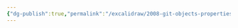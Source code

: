 ```yaml
---
{"dg-publish":true,"permalink":"/excalidraw/2008-git-objects-properties-excalidraw/","tags":["excalidraw"]}
---
```

<style> .container {font-family: sans-serif; text-align: center;} .button-wrapper button {z-index: 1;height: 40px; width: 100px; margin: 10px;padding: 5px;} .excalidraw .App-menu_top .buttonList { display: flex;} .excalidraw-wrapper { height: 800px; margin: 50px; position: relative;} :root[dir="ltr"] .excalidraw .layer-ui__wrapper .zen-mode-transition.App-menu_bottom--transition-left {transform: none;} </style><script src="https://cdn.jsdelivr.net/npm/react@17/umd/react.production.min.js"></script><script src="https://cdn.jsdelivr.net/npm/react-dom@17/umd/react-dom.production.min.js"></script><script type="text/javascript" src="https://cdn.jsdelivr.net/npm/@excalidraw/excalidraw@0/dist/excalidraw.production.min.js"></script><div id="2008-git-objects-propertiesexcalidraw.md"></div><script>(function(){const InitialData={"type":"excalidraw","version":2,"source":"https://github.com/zsviczian/obsidian-excalidraw-plugin/releases/tag/2.2.7","elements":[{"type":"line","version":494,"versionNonce":637025041,"index":"aEG","isDeleted":false,"id":"Hx6J7c_EH-5U-6ym5IsGk","fillStyle":"solid","strokeWidth":2,"strokeStyle":"solid","roughness":1,"opacity":100,"angle":0,"x":-156.5106982367658,"y":-352.609527969795,"strokeColor":"#1e1e1e","backgroundColor":"transparent","width":0.9825624233920962,"height":63.41553075931475,"seed":2016532799,"groupIds":["CU2aUXkQf0Ou2NKK1N5AJ"],"frameId":null,"roundness":{"type":2},"boundElements":[],"updated":1719258564257,"link":null,"locked":false,"startBinding":null,"endBinding":null,"lastCommittedPoint":null,"startArrowhead":null,"endArrowhead":null,"points":[[0,0],[0.9825624233920962,63.41553075931475]]},{"type":"line","version":419,"versionNonce":773301759,"index":"aEV","isDeleted":false,"id":"R2UCDjADzVfiTA_Fpo-vV","fillStyle":"solid","strokeWidth":2,"strokeStyle":"solid","roughness":1,"opacity":100,"angle":0,"x":-282.99737117838254,"y":-351.41767450661183,"strokeColor":"#1e1e1e","backgroundColor":"transparent","width":362.13237118898314,"height":1.2111604011379313,"seed":1413634399,"groupIds":["CU2aUXkQf0Ou2NKK1N5AJ"],"frameId":null,"roundness":{"type":2},"boundElements":[],"updated":1719257363967,"link":null,"locked":false,"startBinding":null,"endBinding":null,"lastCommittedPoint":null,"startArrowhead":null,"endArrowhead":null,"points":[[0,0],[362.13237118898314,-1.2111604011379313]]},{"type":"line","version":448,"versionNonce":223383071,"index":"aG","isDeleted":false,"id":"R6mhJO12-6elrMG6Jk3QX","fillStyle":"solid","strokeWidth":2,"strokeStyle":"solid","roughness":1,"opacity":100,"angle":0,"x":-286.7988902234216,"y":-290.8514405074159,"strokeColor":"#1e1e1e","backgroundColor":"transparent","width":362.13237118898314,"height":1.2111604011379313,"seed":374656415,"groupIds":["CU2aUXkQf0Ou2NKK1N5AJ"],"frameId":null,"roundness":{"type":2},"boundElements":[],"updated":1719257363967,"link":null,"locked":false,"startBinding":null,"endBinding":null,"lastCommittedPoint":null,"startArrowhead":null,"endArrowhead":null,"points":[[0,0],[362.13237118898314,-1.2111604011379313]]},{"type":"rectangle","version":484,"versionNonce":635214630,"index":"aI","isDeleted":false,"id":"sLzFSGXD","fillStyle":"solid","strokeWidth":1,"strokeStyle":"dashed","roughness":2,"opacity":100,"angle":0,"x":-276.30657585494924,"y":-198.32464099245723,"strokeColor":"#1e1e1e","backgroundColor":"#b2f2bb","width":329.1395778129868,"height":376.95035869191986,"seed":1246364273,"groupIds":["oDjL44-g2oaC7tKjcgKqY","EgzalKChd_-85AZ-WPc6f"],"frameId":null,"roundness":{"type":3},"boundElements":[],"updated":1719258245846,"link":"[[2008-c-1-b-commit]]","locked":false},{"type":"line","version":444,"versionNonce":733077503,"index":"aJ","isDeleted":false,"id":"gmrFhqRmCmaJG32YL9Qe3","fillStyle":"solid","strokeWidth":2,"strokeStyle":"solid","roughness":1,"opacity":100,"angle":0,"x":-277.2982668826368,"y":-139.2112396512693,"strokeColor":"#1e1e1e","backgroundColor":"transparent","width":329.7943885124488,"height":2.3075835399021605,"seed":60984401,"groupIds":["oDjL44-g2oaC7tKjcgKqY","EgzalKChd_-85AZ-WPc6f"],"frameId":null,"roundness":{"type":2},"boundElements":[],"updated":1719258238405,"link":null,"locked":false,"startBinding":null,"endBinding":null,"lastCommittedPoint":null,"startArrowhead":null,"endArrowhead":null,"points":[[0,0],[329.7943885124488,-2.3075835399021605]]},{"type":"line","version":352,"versionNonce":261326879,"index":"aK","isDeleted":false,"id":"a2ThUtnd3pFMYaUzJGlcs","fillStyle":"solid","strokeWidth":2,"strokeStyle":"solid","roughness":1,"opacity":100,"angle":0,"x":-66.06236279468493,"y":-199.48701165104248,"strokeColor":"#1e1e1e","backgroundColor":"transparent","width":1.538403312346479,"height":59.22777752372442,"seed":2031016497,"groupIds":["oDjL44-g2oaC7tKjcgKqY","EgzalKChd_-85AZ-WPc6f"],"frameId":null,"roundness":{"type":2},"boundElements":[],"updated":1719258238405,"link":null,"locked":false,"startBinding":null,"endBinding":null,"lastCommittedPoint":null,"startArrowhead":null,"endArrowhead":null,"points":[[0,0],[1.538403312346479,59.22777752372442]]},{"type":"text","version":404,"versionNonce":430157453,"index":"aL","isDeleted":false,"id":"kFMKdZT9","fillStyle":"solid","strokeWidth":2,"strokeStyle":"solid","roughness":1,"opacity":100,"angle":0,"x":-231.43861886740933,"y":-197.17944953975785,"strokeColor":"#1e1e1e","backgroundColor":"transparent","width":138.0074920654297,"height":53.12095288368372,"seed":2071358481,"groupIds":["oDjL44-g2oaC7tKjcgKqY","EgzalKChd_-85AZ-WPc6f"],"frameId":null,"roundness":null,"boundElements":[],"updated":1719288135748,"link":null,"locked":false,"fontSize":42.49676230694698,"fontFamily":1,"text":"Commit","rawText":"Commit","textAlign":"left","verticalAlign":"top","containerId":null,"originalText":"Commit","autoResize":true,"lineHeight":1.25},{"type":"text","version":394,"versionNonce":111021251,"index":"aM","isDeleted":false,"id":"a6bTFDuY","fillStyle":"solid","strokeWidth":2,"strokeStyle":"solid","roughness":1,"opacity":100,"angle":0,"x":-48.370938988876105,"y":-187.17995658121126,"strokeColor":"#1e1e1e","backgroundColor":"transparent","width":75.27125549316406,"height":48.35442929153334,"seed":1389412849,"groupIds":["oDjL44-g2oaC7tKjcgKqY","EgzalKChd_-85AZ-WPc6f"],"frameId":null,"roundness":null,"boundElements":[],"updated":1719288135748,"link":null,"locked":false,"fontSize":38.683543433226674,"fontFamily":1,"text":"Size","rawText":"Size","textAlign":"left","verticalAlign":"top","containerId":null,"originalText":"Size","autoResize":true,"lineHeight":1.25},{"type":"line","version":564,"versionNonce":632187007,"index":"aN","isDeleted":false,"id":"W5YTF1euuI315YKn9nZNf","fillStyle":"solid","strokeWidth":2,"strokeStyle":"solid","roughness":1,"opacity":100,"angle":0,"x":-123.88426885740324,"y":-140.83764195714076,"strokeColor":"#1e1e1e","backgroundColor":"transparent","width":1.9093771754906728,"height":228.37475937827662,"seed":1545952209,"groupIds":["oDjL44-g2oaC7tKjcgKqY","EgzalKChd_-85AZ-WPc6f"],"frameId":null,"roundness":{"type":2},"boundElements":[],"updated":1719258238405,"link":null,"locked":false,"startBinding":null,"endBinding":null,"lastCommittedPoint":null,"startArrowhead":null,"endArrowhead":null,"points":[[0,0],[1.9093771754906728,228.37475937827662]]},{"type":"line","version":421,"versionNonce":438401937,"index":"aO","isDeleted":false,"id":"XYlpapozY83gedYhewwnP","fillStyle":"solid","strokeWidth":2,"strokeStyle":"solid","roughness":1,"opacity":100,"angle":0,"x":-275.72695570331706,"y":-89.87215188016211,"strokeColor":"#1e1e1e","backgroundColor":"transparent","width":329.40449767200266,"height":5.223022541731556e-14,"seed":1737210289,"groupIds":["oDjL44-g2oaC7tKjcgKqY","EgzalKChd_-85AZ-WPc6f"],"frameId":null,"roundness":{"type":2},"boundElements":[],"updated":1719258241822,"link":null,"locked":false,"startBinding":null,"endBinding":null,"lastCommittedPoint":null,"startArrowhead":null,"endArrowhead":null,"points":[[0,0],[329.40449767200266,5.223022541731556e-14]]},{"type":"line","version":438,"versionNonce":1730122943,"index":"aP","isDeleted":false,"id":"PO14V5Tb9LRMLYPS4vFOQ","fillStyle":"solid","strokeWidth":2,"strokeStyle":"solid","roughness":1,"opacity":100,"angle":0,"x":-276.52074112564236,"y":-28.4887965571439,"strokeColor":"#1e1e1e","backgroundColor":"transparent","width":332.74309950326443,"height":1.1128672770873036,"seed":1445682065,"groupIds":["oDjL44-g2oaC7tKjcgKqY","EgzalKChd_-85AZ-WPc6f"],"frameId":null,"roundness":{"type":2},"boundElements":[],"updated":1719258238405,"link":null,"locked":false,"startBinding":null,"endBinding":null,"lastCommittedPoint":null,"startArrowhead":null,"endArrowhead":null,"points":[[0,0],[332.74309950326443,-1.1128672770873036]]},{"type":"text","version":383,"versionNonce":1135105261,"index":"aQ","isDeleted":false,"id":"2xBZVE1c","fillStyle":"solid","strokeWidth":2,"strokeStyle":"solid","roughness":1,"opacity":100,"angle":0,"x":-245.96270754963456,"y":-131.03285904553667,"strokeColor":"#1e1e1e","backgroundColor":"transparent","width":61.29124450683594,"height":36.68032535132581,"seed":2017182065,"groupIds":["oDjL44-g2oaC7tKjcgKqY","EgzalKChd_-85AZ-WPc6f"],"frameId":null,"roundness":null,"boundElements":[],"updated":1719288135748,"link":"[[2008-c-1-b-commit#^tree]]","locked":false,"fontSize":29.34426028106065,"fontFamily":1,"text":"tree","rawText":"tree","textAlign":"left","verticalAlign":"top","containerId":null,"originalText":"tree","autoResize":true,"lineHeight":1.25},{"type":"text","version":434,"versionNonce":1768258659,"index":"aR","isDeleted":false,"id":"6akmRvRp","fillStyle":"solid","strokeWidth":2,"strokeStyle":"solid","roughness":1,"opacity":100,"angle":0,"x":-247.3364537949912,"y":-14.97529248320717,"strokeColor":"#1e1e1e","backgroundColor":"transparent","width":78.24461364746094,"height":29.94316263886298,"seed":1831635729,"groupIds":["oDjL44-g2oaC7tKjcgKqY","EgzalKChd_-85AZ-WPc6f"],"frameId":null,"roundness":null,"boundElements":[],"updated":1719288135748,"link":"[[2008-c-1-b-commit#^author]]","locked":false,"fontSize":23.954530111090385,"fontFamily":1,"text":"Author","rawText":"Author","textAlign":"left","verticalAlign":"top","containerId":null,"originalText":"Author","autoResize":true,"lineHeight":1.25},{"type":"line","version":569,"versionNonce":1786919199,"index":"aS","isDeleted":false,"id":"WSWMKBjXeQ2OHVPncvTTC","fillStyle":"solid","strokeWidth":2,"strokeStyle":"solid","roughness":1,"opacity":100,"angle":0,"x":-273.73657929362156,"y":30.36327466847891,"strokeColor":"#1e1e1e","backgroundColor":"transparent","width":332.74309950326443,"height":1.1128672770873036,"seed":1075821265,"groupIds":["oDjL44-g2oaC7tKjcgKqY","EgzalKChd_-85AZ-WPc6f"],"frameId":null,"roundness":{"type":2},"boundElements":[],"updated":1719258238405,"link":null,"locked":false,"startBinding":null,"endBinding":null,"lastCommittedPoint":null,"startArrowhead":null,"endArrowhead":null,"points":[[0,0],[332.74309950326443,-1.1128672770873036]]},{"type":"text","version":451,"versionNonce":1728655181,"index":"aT","isDeleted":false,"id":"xCi9ZPBJ","fillStyle":"solid","strokeWidth":2,"strokeStyle":"solid","roughness":1,"opacity":100,"angle":0,"x":-261.88382791225166,"y":42.355113874059754,"strokeColor":"#1e1e1e","backgroundColor":"transparent","width":111.27163696289062,"height":29.049663487145352,"seed":987904177,"groupIds":["oDjL44-g2oaC7tKjcgKqY","EgzalKChd_-85AZ-WPc6f"],"frameId":null,"roundness":null,"boundElements":[],"updated":1719288135748,"link":"[[2008-c-1-b-commit#^committer]]","locked":false,"fontSize":23.239730789716283,"fontFamily":1,"text":"Committer","rawText":"Committer","textAlign":"left","verticalAlign":"top","containerId":null,"originalText":"Committer","autoResize":true,"lineHeight":1.25},{"type":"line","version":601,"versionNonce":1785707871,"index":"aU","isDeleted":false,"id":"ioBM_87XkY41N7PfKg5na","fillStyle":"solid","strokeWidth":2,"strokeStyle":"solid","roughness":1,"opacity":100,"angle":0,"x":-277.2295816609987,"y":86.01418585315005,"strokeColor":"#1e1e1e","backgroundColor":"transparent","width":332.74309950326443,"height":1.1128672770873036,"seed":408550033,"groupIds":["oDjL44-g2oaC7tKjcgKqY","EgzalKChd_-85AZ-WPc6f"],"frameId":null,"roundness":{"type":2},"boundElements":[],"updated":1719258238405,"link":null,"locked":false,"startBinding":null,"endBinding":null,"lastCommittedPoint":null,"startArrowhead":null,"endArrowhead":null,"points":[[0,0],[332.74309950326443,-1.1128672770873036]]},{"type":"text","version":472,"versionNonce":1289615363,"index":"aV","isDeleted":false,"id":"RC6U0cxc","fillStyle":"solid","strokeWidth":2,"strokeStyle":"solid","roughness":1,"opacity":100,"angle":0,"x":-253.79803747050465,"y":-74.04763685200082,"strokeColor":"#1e1e1e","backgroundColor":"transparent","width":87.80435180664062,"height":28.294494370698185,"seed":1467734065,"groupIds":["oDjL44-g2oaC7tKjcgKqY","EgzalKChd_-85AZ-WPc6f"],"frameId":null,"roundness":null,"boundElements":[],"updated":1719288135748,"link":"[[2008-c-1-b-commit#^parents]]","locked":false,"fontSize":22.635595496558548,"fontFamily":1,"text":"Parents","rawText":"Parents","textAlign":"left","verticalAlign":"top","containerId":null,"originalText":"Parents","autoResize":true,"lineHeight":1.25},{"type":"rectangle","version":311,"versionNonce":2039808901,"index":"aZ","isDeleted":false,"id":"qNCgvWis","fillStyle":"solid","strokeWidth":1,"strokeStyle":"dashed","roughness":2,"opacity":100,"angle":0,"x":-277.3928786544867,"y":325.6159392171042,"strokeColor":"#1e1e1e","backgroundColor":"#ffc9c9","width":358.2105712890625,"height":209.41258070203995,"seed":519442193,"groupIds":["B-wfCyzL5wvJ7h322aqvO"],"frameId":null,"roundness":{"type":3},"boundElements":[],"updated":1719258316623,"link":"[[2008-c-1-c-blob]]","locked":false},{"type":"line","version":251,"versionNonce":205929375,"index":"ab","isDeleted":false,"id":"CtRz2Nq7m34eE9ZmBVDib","fillStyle":"solid","strokeWidth":2,"strokeStyle":"solid","roughness":1,"opacity":100,"angle":0,"x":-278.6931556090769,"y":391.54422947910797,"strokeColor":"#1e1e1e","backgroundColor":"transparent","width":358.9232176268231,"height":2.5113990350782274,"seed":1281623281,"groupIds":["B-wfCyzL5wvJ7h322aqvO"],"frameId":null,"roundness":{"type":2},"boundElements":[],"updated":1719258316623,"link":null,"locked":false,"startBinding":null,"endBinding":null,"lastCommittedPoint":null,"startArrowhead":null,"endArrowhead":null,"points":[[0,0],[358.9232176268231,-2.5113990350782274]]},{"type":"line","version":159,"versionNonce":5992383,"index":"ac","isDeleted":false,"id":"XndgvIfXzATsAPZJTDkvp","fillStyle":"solid","strokeWidth":2,"strokeStyle":"solid","roughness":1,"opacity":100,"angle":0,"x":-48.800006985364746,"y":325.9446474829373,"strokeColor":"#1e1e1e","backgroundColor":"transparent","width":1.6742815709076808,"height":64.45902423502989,"seed":1750613713,"groupIds":["B-wfCyzL5wvJ7h322aqvO"],"frameId":null,"roundness":{"type":2},"boundElements":[],"updated":1719258316623,"link":null,"locked":false,"startBinding":null,"endBinding":null,"lastCommittedPoint":null,"startArrowhead":null,"endArrowhead":null,"points":[[0,0],[1.6742815709076808,64.45902423502989]]},{"type":"text","version":221,"versionNonce":1914682797,"index":"ad","isDeleted":false,"id":"tjUHa3Wu","fillStyle":"solid","strokeWidth":2,"strokeStyle":"solid","roughness":1,"opacity":100,"angle":0,"x":-228.78299037217607,"y":328.45602319673225,"strokeColor":"#1e1e1e","backgroundColor":"transparent","width":94.90498352050781,"height":57.812819127742465,"seed":1365916849,"groupIds":["B-wfCyzL5wvJ7h322aqvO"],"frameId":null,"roundness":null,"boundElements":[],"updated":1719288135748,"link":null,"locked":false,"fontSize":46.25025530219397,"fontFamily":1,"text":"Blob","rawText":"Blob","textAlign":"left","verticalAlign":"top","containerId":null,"originalText":"Blob","autoResize":true,"lineHeight":1.25},{"type":"text","version":206,"versionNonce":252051363,"index":"ae","isDeleted":false,"id":"2aAv40LO","fillStyle":"solid","strokeWidth":2,"strokeStyle":"solid","roughness":1,"opacity":100,"angle":0,"x":-29.546002132759497,"y":339.33871347993227,"strokeColor":"#1e1e1e","backgroundColor":"transparent","width":81.92655944824219,"height":52.6252961007271,"seed":658603665,"groupIds":["B-wfCyzL5wvJ7h322aqvO"],"frameId":null,"roundness":null,"boundElements":[],"updated":1719288135748,"link":null,"locked":false,"fontSize":42.100236880581676,"fontFamily":1,"text":"Size","rawText":"Size","textAlign":"left","verticalAlign":"top","containerId":null,"originalText":"Size","autoResize":true,"lineHeight":1.25},{"type":"text","version":308,"versionNonce":1276477453,"index":"af","isDeleted":false,"id":"nrvjWJt2","fillStyle":"solid","strokeWidth":1,"strokeStyle":"solid","roughness":2,"opacity":100,"angle":0,"x":-202.6032063549294,"y":429.71255363390526,"strokeColor":"#1e1e1e","backgroundColor":"#b2f2bb","width":174.45217895507812,"height":57.254774305555536,"seed":680887409,"groupIds":["B-wfCyzL5wvJ7h322aqvO"],"frameId":null,"roundness":null,"boundElements":[],"updated":1719288135748,"link":null,"locked":false,"fontSize":45.80381944444443,"fontFamily":1,"text":"Content","rawText":"Content","textAlign":"left","verticalAlign":"top","containerId":null,"originalText":"Content","autoResize":true,"lineHeight":1.25},{"type":"text","version":44,"versionNonce":1242305347,"index":"b0G","isDeleted":false,"id":"TeKEe4Fq","fillStyle":"solid","strokeWidth":0.5,"strokeStyle":"solid","roughness":1,"opacity":100,"angle":6.277769056035231,"x":-146.28249386955912,"y":118.31170449509278,"strokeColor":"#1e1e1e","backgroundColor":"transparent","width":64.95993041992188,"height":25,"seed":1153112319,"groupIds":["EgzalKChd_-85AZ-WPc6f"],"frameId":null,"roundness":null,"boundElements":[],"updated":1719288135748,"link":"[[2008-c-1-b-commit#^commit]]","locked":false,"fontSize":20,"fontFamily":1,"text":"Commit","rawText":"Commit","textAlign":"left","verticalAlign":"top","containerId":null,"originalText":"Commit","autoResize":true,"lineHeight":1.25},{"type":"text","version":88,"versionNonce":988018285,"index":"b0H","isDeleted":false,"id":"0nPOLU6r","fillStyle":"solid","strokeWidth":0.5,"strokeStyle":"solid","roughness":1,"opacity":100,"angle":6.277769056035231,"x":-67.73972208507872,"y":-125.28185731229182,"strokeColor":"#1e1e1e","backgroundColor":"transparent","width":45.09996032714844,"height":25,"seed":1052562769,"groupIds":["Z1iS1PtgQrAXZkc0czicp"],"frameId":null,"roundness":null,"boundElements":[],"updated":1719288135748,"link":"[[2008-d-git-hash]]","locked":false,"fontSize":20,"fontFamily":1,"text":"Hash","rawText":"Hash","textAlign":"left","verticalAlign":"top","containerId":null,"originalText":"Hash","autoResize":true,"lineHeight":1.25},{"type":"text","version":103,"versionNonce":1313780451,"index":"b0I","isDeleted":false,"id":"6W08sQZl","fillStyle":"solid","strokeWidth":0.5,"strokeStyle":"solid","roughness":1,"opacity":100,"angle":6.277769056035231,"x":-67.0617889891659,"y":-71.88053811240938,"strokeColor":"#1e1e1e","backgroundColor":"transparent","width":45.09996032714844,"height":25,"seed":290011601,"groupIds":["0Btu30531GWERlOfxAw1H"],"frameId":null,"roundness":null,"boundElements":[],"updated":1719288135748,"link":"[[2008-d-git-hash]]","locked":false,"fontSize":20,"fontFamily":1,"text":"Hash","rawText":"Hash","textAlign":"left","verticalAlign":"top","containerId":null,"originalText":"Hash","autoResize":true,"lineHeight":1.25},{"type":"text","version":123,"versionNonce":156541133,"index":"b0M","isDeleted":false,"id":"M8PGXame","fillStyle":"solid","strokeWidth":2,"strokeStyle":"dashed","roughness":2,"opacity":100,"angle":0,"x":-67.31180098538061,"y":-9.173586860050364,"strokeColor":"#1e1e1e","backgroundColor":"#a5d8ff","width":65.33993530273438,"height":25,"seed":623964767,"groupIds":["sanwoYaWG-XbwsyZed41L"],"frameId":null,"roundness":null,"boundElements":[],"updated":1719288135748,"link":null,"locked":false,"fontSize":20,"fontFamily":1,"text":"Author","rawText":"Author","textAlign":"left","verticalAlign":"top","containerId":null,"originalText":"Author","autoResize":true,"lineHeight":1.25},{"type":"text","version":155,"versionNonce":1549557379,"index":"b0Q","isDeleted":false,"id":"RKaDJeE1","fillStyle":"solid","strokeWidth":2,"strokeStyle":"dashed","roughness":2,"opacity":100,"angle":0,"x":-69.98580480730408,"y":44.28157264609217,"strokeColor":"#1e1e1e","backgroundColor":"#a5d8ff","width":95.79989624023438,"height":25,"seed":669352785,"groupIds":["doHulDNr_1JM1kFxA_QoC"],"frameId":null,"roundness":null,"boundElements":[],"updated":1719288135748,"link":null,"locked":false,"fontSize":20,"fontFamily":1,"text":"Committer","rawText":"Committer","textAlign":"left","verticalAlign":"top","containerId":null,"originalText":"Committer","autoResize":true,"lineHeight":1.25},{"type":"text","version":153,"versionNonce":1828781869,"index":"b0R","isDeleted":false,"id":"3wsnAcfW","fillStyle":"solid","strokeWidth":0.5,"strokeStyle":"solid","roughness":1,"opacity":100,"angle":6.277769056035231,"x":-140.04852794054926,"y":-233.27382633116613,"strokeColor":"#1e1e1e","backgroundColor":"transparent","width":45.09996032714844,"height":25,"seed":211631633,"groupIds":["xwxqhda7x9xSSd3x81KsP"],"frameId":null,"roundness":null,"boundElements":[],"updated":1719288135748,"link":"[[2008-d-git-hash]]","locked":false,"fontSize":20,"fontFamily":1,"text":"Hash","rawText":"Hash","textAlign":"left","verticalAlign":"top","containerId":null,"originalText":"Hash","autoResize":true,"lineHeight":1.25},{"type":"text","version":199,"versionNonce":519280163,"index":"b0S","isDeleted":false,"id":"vaPzXy1j","fillStyle":"solid","strokeWidth":0.5,"strokeStyle":"solid","roughness":1,"opacity":100,"angle":6.277769056035231,"x":-122.43069758821943,"y":285.22812807202615,"strokeColor":"#1e1e1e","backgroundColor":"transparent","width":45.09996032714844,"height":25,"seed":847153265,"groupIds":["7INCR6BOrQAAB2eE9ciWo"],"frameId":null,"roundness":null,"boundElements":[],"updated":1719288135748,"link":"[[2008-d-git-hash]]","locked":false,"fontSize":20,"fontFamily":1,"text":"Hash","rawText":"Hash","textAlign":"left","verticalAlign":"top","containerId":null,"originalText":"Hash","autoResize":true,"lineHeight":1.25},{"type":"rectangle","version":265,"versionNonce":2047534450,"index":"b0S8","isDeleted":false,"id":"hu5WS0CQ","fillStyle":"solid","strokeWidth":2,"strokeStyle":"dashed","roughness":2,"opacity":100,"angle":0,"x":-272.07086053685066,"y":636.7864250348744,"strokeColor":"#1e1e1e","backgroundColor":"#a5d8ff","width":358.2105712890625,"height":139.07989402261865,"seed":1804321265,"groupIds":["rO7kvqMFqxQRQnc11_QcK","i5R3ExoxOHndEupmAUS5G"],"frameId":null,"roundness":{"type":3},"boundElements":[],"updated":1719259169599,"link":"[[2008-c-1-a-tree]]","locked":false},{"type":"line","version":263,"versionNonce":747972127,"index":"b0SG","isDeleted":false,"id":"OAUhurGb0aQzr3P8UVNxU","fillStyle":"solid","strokeWidth":2,"strokeStyle":"solid","roughness":1,"opacity":100,"angle":0,"x":-272.07086053685066,"y":703.60859910714,"strokeColor":"#1e1e1e","backgroundColor":"transparent","width":358.9232176268231,"height":2.5113990350782274,"seed":629169105,"groupIds":["rO7kvqMFqxQRQnc11_QcK","i5R3ExoxOHndEupmAUS5G"],"frameId":null,"roundness":{"type":2},"boundElements":[],"updated":1719259169599,"link":null,"locked":false,"startBinding":null,"endBinding":null,"lastCommittedPoint":null,"startArrowhead":null,"endArrowhead":null,"points":[[0,0],[358.9232176268231,-2.5113990350782274]]},{"type":"line","version":171,"versionNonce":1867452241,"index":"b0SV","isDeleted":false,"id":"CLWS5qo8eE7Mb6mgGMxcC","fillStyle":"solid","strokeWidth":2,"strokeStyle":"solid","roughness":1,"opacity":100,"angle":0,"x":-42.17771191313852,"y":638.0090171109694,"strokeColor":"#1e1e1e","backgroundColor":"transparent","width":1.6742815709076808,"height":64.45902423502989,"seed":1300674993,"groupIds":["rO7kvqMFqxQRQnc11_QcK","i5R3ExoxOHndEupmAUS5G"],"frameId":null,"roundness":{"type":2},"boundElements":[],"updated":1719259169599,"link":null,"locked":false,"startBinding":null,"endBinding":null,"lastCommittedPoint":null,"startArrowhead":null,"endArrowhead":null,"points":[[0,0],[1.6742815709076808,64.45902423502989]]},{"type":"text","version":218,"versionNonce":743608717,"index":"b0Sd","isDeleted":false,"id":"kk2gQMve","fillStyle":"solid","strokeWidth":2,"strokeStyle":"solid","roughness":1,"opacity":100,"angle":0,"x":-222.1606952999498,"y":640.5203928247643,"strokeColor":"#1e1e1e","backgroundColor":"transparent","width":107.66996765136719,"height":57.812819127742465,"seed":1153850257,"groupIds":["rO7kvqMFqxQRQnc11_QcK","i5R3ExoxOHndEupmAUS5G"],"frameId":null,"roundness":null,"boundElements":[],"updated":1719288135748,"link":null,"locked":false,"fontSize":46.25025530219397,"fontFamily":1,"text":"Tree","rawText":"Tree","textAlign":"left","verticalAlign":"top","containerId":null,"originalText":"Tree","autoResize":true,"lineHeight":1.25},{"type":"text","version":215,"versionNonce":1694685635,"index":"b0Sl","isDeleted":false,"id":"mZgoAmli","fillStyle":"solid","strokeWidth":2,"strokeStyle":"solid","roughness":1,"opacity":100,"angle":0,"x":-22.923707060533275,"y":651.4030831079642,"strokeColor":"#1e1e1e","backgroundColor":"transparent","width":81.92655944824219,"height":52.6252961007271,"seed":1534509425,"groupIds":["rO7kvqMFqxQRQnc11_QcK","i5R3ExoxOHndEupmAUS5G"],"frameId":null,"roundness":null,"boundElements":[],"updated":1719288135748,"link":null,"locked":false,"fontSize":42.100236880581676,"fontFamily":1,"text":"Size","rawText":"Size","textAlign":"left","verticalAlign":"top","containerId":null,"originalText":"Size","autoResize":true,"lineHeight":1.25},{"type":"line","version":303,"versionNonce":1282107999,"index":"b0T","isDeleted":false,"id":"5RqF8ALneEl5Ixb_Sfiwp","fillStyle":"solid","strokeWidth":2,"strokeStyle":"solid","roughness":1,"opacity":100,"angle":0,"x":-144.3075817466417,"y":705.8165811665313,"strokeColor":"#1e1e1e","backgroundColor":"transparent","width":1.409649011164504,"height":73.18085014475446,"seed":1860135761,"groupIds":["rO7kvqMFqxQRQnc11_QcK","i5R3ExoxOHndEupmAUS5G"],"frameId":null,"roundness":{"type":2},"boundElements":[],"updated":1719259169599,"link":null,"locked":false,"startBinding":null,"endBinding":null,"lastCommittedPoint":null,"startArrowhead":null,"endArrowhead":null,"points":[[0,0],[-1.409649011164504,73.18085014475446]]},{"type":"line","version":265,"versionNonce":303968017,"index":"b0TG","isDeleted":false,"id":"7QVAKe1qmAcbRzUiEEtod","fillStyle":"solid","strokeWidth":2,"strokeStyle":"solid","roughness":1,"opacity":100,"angle":0,"x":-17.06376820492295,"y":704.1422995956236,"strokeColor":"#1e1e1e","backgroundColor":"transparent","width":0.5726121446286356,"height":75.50145128882991,"seed":1196939569,"groupIds":["rO7kvqMFqxQRQnc11_QcK","i5R3ExoxOHndEupmAUS5G"],"frameId":null,"roundness":{"type":2},"boundElements":[],"updated":1719259169599,"link":null,"locked":false,"startBinding":null,"endBinding":null,"lastCommittedPoint":null,"startArrowhead":null,"endArrowhead":null,"points":[[0,0],[-0.5726121446286356,75.50145128882991]]},{"type":"text","version":268,"versionNonce":75683821,"index":"b0TV","isDeleted":false,"id":"IdioZTPi","fillStyle":"solid","strokeWidth":0.5,"strokeStyle":"solid","roughness":1,"opacity":100,"angle":6.277769056035231,"x":-112.45215644095617,"y":601.2151301057224,"strokeColor":"#1e1e1e","backgroundColor":"transparent","width":45.09996032714844,"height":25,"seed":259253407,"groupIds":["BEcBPqiMmhsUUuSX3qNQN","i5R3ExoxOHndEupmAUS5G"],"frameId":null,"roundness":null,"boundElements":[],"updated":1719288135748,"link":"[[2008-d-git-hash]]","locked":false,"fontSize":20,"fontFamily":1,"text":"Hash","rawText":"Hash","textAlign":"left","verticalAlign":"top","containerId":null,"originalText":"Hash","autoResize":true,"lineHeight":1.25},{"type":"text","version":289,"versionNonce":464038243,"index":"b0U","isDeleted":false,"id":"5DTLracH","fillStyle":"solid","strokeWidth":0.5,"strokeStyle":"solid","roughness":1,"opacity":100,"angle":6.277769056035231,"x":-232.19462043239142,"y":724.2948559245148,"strokeColor":"#1e1e1e","backgroundColor":"transparent","width":41.03996276855469,"height":25,"seed":1393213713,"groupIds":["dPEqZFFuajYncG6OpQ39J","i5R3ExoxOHndEupmAUS5G"],"frameId":null,"roundness":null,"boundElements":[],"updated":1719288135748,"link":"2008-c-1-c-blob","locked":false,"fontSize":20,"fontFamily":1,"text":"Blob","rawText":"Blob","textAlign":"left","verticalAlign":"top","containerId":null,"originalText":"Blob","autoResize":true,"lineHeight":1.25},{"type":"text","version":282,"versionNonce":1335579213,"index":"b0UV","isDeleted":false,"id":"3583ssZt","fillStyle":"solid","strokeWidth":0.5,"strokeStyle":"solid","roughness":1,"opacity":100,"angle":6.277769056035231,"x":-105.7997750843951,"y":726.5012338199097,"strokeColor":"#1e1e1e","backgroundColor":"transparent","width":45.09996032714844,"height":25,"seed":1984985873,"groupIds":["UOE1OCWYGezUqX4NBK-el","i5R3ExoxOHndEupmAUS5G"],"frameId":null,"roundness":null,"boundElements":[],"updated":1719288135748,"link":"[[2008-d-git-hash]]","locked":false,"fontSize":20,"fontFamily":1,"text":"Hash","rawText":"Hash","textAlign":"left","verticalAlign":"top","containerId":null,"originalText":"Hash","autoResize":true,"lineHeight":1.25},{"type":"text","version":276,"versionNonce":137594115,"index":"b0V","isDeleted":false,"id":"qxOPPM0r","fillStyle":"solid","strokeWidth":2,"strokeStyle":"solid","roughness":1,"opacity":100,"angle":0,"x":-7.796864218800806,"y":731.5369275421194,"strokeColor":"#1e1e1e","backgroundColor":"transparent","width":74.7154541015625,"height":22.816920597965904,"seed":1009112305,"groupIds":["uIENlFXoW396ychV9fQb2","i5R3ExoxOHndEupmAUS5G"],"frameId":null,"roundness":null,"boundElements":[],"updated":1719288135748,"link":null,"locked":false,"fontSize":18.253536478372723,"fontFamily":1,"text":"FileName","rawText":"FileName","textAlign":"left","verticalAlign":"top","containerId":null,"originalText":"FileName","autoResize":true,"lineHeight":1.25},{"type":"text","version":364,"versionNonce":1786085549,"index":"b0d","isDeleted":false,"id":"UAvL1NkI","fillStyle":"solid","strokeWidth":0.5,"strokeStyle":"solid","roughness":1,"opacity":100,"angle":6.277769056035231,"x":-255.6878848027406,"y":-338.93379596717796,"strokeColor":"#1e1e1e","backgroundColor":"transparent","width":59.938873291015625,"height":36.514454481316854,"seed":891865311,"groupIds":["QxEbNmThT2a8AOJDj5oBI"],"frameId":null,"roundness":null,"boundElements":[],"updated":1719288135748,"link":"2008-c-1-c-blob","locked":false,"fontSize":29.211563585053483,"fontFamily":1,"text":"Blob","rawText":"Blob","textAlign":"left","verticalAlign":"top","containerId":null,"originalText":"Blob","autoResize":true,"lineHeight":1.25},{"type":"line","version":539,"versionNonce":831684639,"index":"b0e","isDeleted":false,"id":"ns9y31YYllOy2DkXzXJN8","fillStyle":"solid","strokeWidth":2,"strokeStyle":"solid","roughness":1,"opacity":100,"angle":0,"x":-21.88377391632065,"y":-354.3816141287214,"strokeColor":"#1e1e1e","backgroundColor":"transparent","width":0.9825624233920962,"height":63.41553075931475,"seed":499083985,"groupIds":["8BfmWt86YI75bPsWeNqR7"],"frameId":null,"roundness":{"type":2},"boundElements":[],"updated":1719258566974,"link":null,"locked":false,"startBinding":null,"endBinding":null,"lastCommittedPoint":null,"startArrowhead":null,"endArrowhead":null,"points":[[0,0],[0.9825624233920962,63.41553075931475]]},{"type":"text","version":297,"versionNonce":1109519523,"index":"b0f","isDeleted":false,"id":"T8EHCf27","fillStyle":"solid","strokeWidth":0.5,"strokeStyle":"solid","roughness":1,"opacity":100,"angle":6.277769056035231,"x":-119.0658384264791,"y":-343.4901431790861,"strokeColor":"#1e1e1e","backgroundColor":"transparent","width":71.032470703125,"height":39.38320444147695,"seed":1332764799,"groupIds":["8brluWa09zyy3LE0l3sGy"],"frameId":null,"roundness":null,"boundElements":[],"updated":1719288135748,"link":"[[2008-d-git-hash]]","locked":false,"fontSize":31.50656355318156,"fontFamily":1,"text":"Hash","rawText":"Hash","textAlign":"left","verticalAlign":"top","containerId":null,"originalText":"Hash","autoResize":true,"lineHeight":1.25},{"type":"text","version":277,"versionNonce":1522197261,"index":"b0h","isDeleted":false,"id":"ZS2vgG5Q","fillStyle":"solid","strokeWidth":2,"strokeStyle":"solid","roughness":1,"opacity":100,"angle":0,"x":-1.9738922767121494,"y":-335.6759193725943,"strokeColor":"#1e1e1e","backgroundColor":"transparent","width":74.7154541015625,"height":22.816920597965904,"seed":1678323999,"groupIds":["d8DESfGMoPSccJK4WEALV"],"frameId":null,"roundness":null,"boundElements":[],"updated":1719288135748,"link":null,"locked":false,"fontSize":18.253536478372723,"fontFamily":1,"text":"FileName","rawText":"FileName","textAlign":"left","verticalAlign":"top","containerId":null,"originalText":"FileName","autoResize":true,"lineHeight":1.25}],"appState":{"theme":"light","viewBackgroundColor":"#ffffff","currentItemStrokeColor":"#1e1e1e","currentItemBackgroundColor":"transparent","currentItemFillStyle":"solid","currentItemStrokeWidth":0.5,"currentItemStrokeStyle":"solid","currentItemRoughness":1,"currentItemOpacity":100,"currentItemFontFamily":1,"currentItemFontSize":20,"currentItemTextAlign":"left","currentItemStartArrowhead":null,"currentItemEndArrowhead":"arrow","scrollX":1001.7460008186812,"scrollY":401.33125508265493,"zoom":{"value":0.6000000000000001},"currentItemRoundness":"round","gridSize":null,"gridColor":{"Bold":"#C9C9C9FF","Regular":"#EDEDEDFF"},"currentStrokeOptions":null,"previousGridSize":null,"frameRendering":{"enabled":true,"clip":true,"name":true,"outline":true},"objectsSnapModeEnabled":false},"files":{}};InitialData.scrollToContent=true;App=()=>{const e=React.useRef(null),t=React.useRef(null),[n,i]=React.useState({width:void 0,height:void 0});return React.useEffect(()=>{i({width:t.current.getBoundingClientRect().width,height:t.current.getBoundingClientRect().height});const e=()=>{i({width:t.current.getBoundingClientRect().width,height:t.current.getBoundingClientRect().height})};return window.addEventListener("resize",e),()=>window.removeEventListener("resize",e)},[t]),React.createElement(React.Fragment,null,React.createElement("div",{className:"excalidraw-wrapper",ref:t},React.createElement(ExcalidrawLib.Excalidraw,{ref:e,width:n.width,height:n.height,initialData:InitialData,viewModeEnabled:!0,zenModeEnabled:!0,gridModeEnabled:!1})))},excalidrawWrapper=document.getElementById("2008-git-objects-propertiesexcalidraw.md");ReactDOM.render(React.createElement(App),excalidrawWrapper);})();</script>